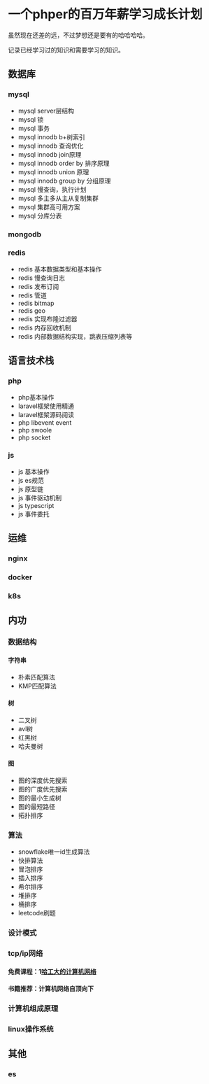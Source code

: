 # 一个phper的百万年薪学习成长计划

虽然现在还差的远，不过梦想还是要有的哈哈哈哈。

记录已经学习过的知识和需要学习的知识。

## 数据库

### mysql

- mysql server层结构
- mysql 锁
- mysql 事务
- mysql innodb b+树索引
- mysql innodb 查询优化
- mysql innodb join原理
- mysql innodb order by 排序原理
- mysql innodb union 原理
- mysql innodb group by 分组原理
- mysql 慢查询，执行计划
- mysql 多主多从主从复制集群
- mysql 集群高可用方案
- mysql 分库分表

### mongodb

### redis

- redis 基本数据类型和基本操作
- redis 慢查询日志
- redis 发布订阅
- redis 管道
- redis bitmap
- redis geo
- redis 实现布隆过滤器
- redis 内存回收机制
- redis 内部数据结构实现，跳表压缩列表等

## 语言技术栈

### php

- php基本操作
- laravel框架使用精通
- laravel框架源码阅读
- php libevent event
- php swoole
- php socket

### js

- js 基本操作
- js es规范
- js 原型链
- js 事件驱动机制
- js typescript
- js 事件委托

## 运维

### nginx

### docker

### k8s

## 内功

### 数据结构

#### 字符串

- 朴素匹配算法
- KMP匹配算法

#### 树

- 二叉树
- avl树
- 红黑树
- 哈夫曼树

#### 图

- 图的深度优先搜索
- 图的广度优先搜索
- 图的最小生成树
- 图的最短路径
- 拓扑排序

### 算法

- snowflake唯一id生成算法
- 快排算法
- 冒泡排序
- 插入排序
- 希尔排序
- 堆排序
- 桶排序
- leetcode刷题

### 设计模式

### tcp/ip网络

#### 免费课程：1[哈工大的计算机网络](https://www.icourse163.org/course/HIT-154005)
#### 书籍推荐：计算机网络自顶向下

### 计算机组成原理

### linux操作系统


## 其他

### es






